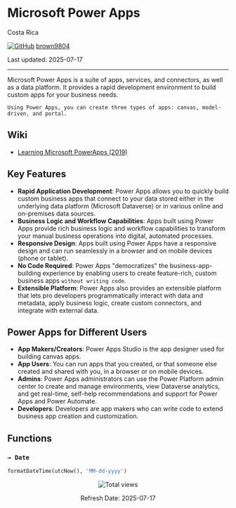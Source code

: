 # Microsoft Power Apps

Costa Rica

[![GitHub](https://img.shields.io/badge/--181717?logo=github&logoColor=ffffff)](https://github.com/)
[brown9804](https://github.com/brown9804)

Last updated: 2025-07-17

------------------------------------------

Microsoft Power Apps is a suite of apps, services, and connectors, as well as a data platform. It provides a rapid development environment to build custom apps for your business needs. <br/>

`Using Power Apps, you can create three types of apps: canvas, model-driven, and portal.`

## Wiki
- [Learning Microsoft PowerApps (2019)](https://www.linkedin.com/learning/learning-microsoft-powerapps-2019/create-powerful-business-apps?u=2095204)
  
## Key Features
- **Rapid Application Development**: Power Apps allows you to quickly build custom business apps that connect to your data stored either in the underlying data platform (Microsoft Dataverse) or in various online and on-premises data sources.
- **Business Logic and Workflow Capabilities**: Apps built using Power Apps provide rich business logic and workflow capabilities to transform your manual business operations into digital, automated processes.
- **Responsive Design**: Apps built using Power Apps have a responsive design and can run seamlessly in a browser and on mobile devices (phone or tablet).
- **No Code Required**: Power Apps "democratizes" the business-app-building experience by enabling users to create feature-rich, custom business apps `without writing code`.
- **Extensible Platform**: Power Apps also provides an extensible platform that lets pro developers programmatically interact with data and metadata, apply business logic, create custom connectors, and integrate with external data.

## Power Apps for Different Users
- **App Makers/Creators**: Power Apps Studio is the app designer used for building canvas apps.
- **App Users**: You can run apps that you created, or that someone else created and shared with you, in a browser or on mobile devices.
- **Admins**: Power Apps administrators can use the Power Platform admin center to create and manage environments, view Dataverse analytics, and get real-time, self-help recommendations and support for Power Apps and Power Automate.
- **Developers**: Developers are app makers who can write code to extend business app creation and customization.

## Functions 
### `→ Date`

```python 
formatDateTime(utcNow(), 'MM-dd-yyyy')
```

<!-- START BADGE -->
<div align="center">
  <img src="https://img.shields.io/badge/Total%20views-366-limegreen" alt="Total views">
  <p>Refresh Date: 2025-07-17</p>
</div>
<!-- END BADGE -->